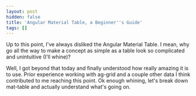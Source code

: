 ```yaml
---
layout: post
hidden: false
title: 'Angular Material Table, a Beginner''s Guide'
tags: []
---
```

Up to this point, I've always disliked the Angular Material Table. I mean, why go all the way to make a concept as simple as a table look so complicated and unintuitive (I'll whine)?

Well, I got beyond that today and finally understood how really amazing it is to use. Prior experience working with ag-grid and a couple other data I think contributed to me reaching this point. Ok enough whining, let's break down mat-table and actually understand what's going on.
